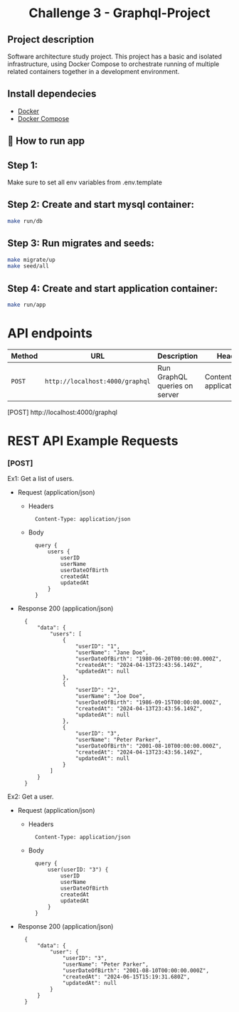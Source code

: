 <h1 align="center">Challenge 3 - Graphql-Project</h1>

## Project description
   Software architecture study project. This project has a basic and isolated infrastructure, using Docker Compose to orchestrate running of multiple related containers together in a development environment.

## Install dependecies
- [Docker](https://docs.docker.com/install/) 
- [Docker Compose](https://docs.docker.com/compose/)

## 🚀 How to run app

## Step 1: 
Make sure to set all env variables from .env.template

## Step 2: Create and start mysql container:
```bash
make run/db
```

## Step 3: Run migrates and seeds:
```bash
make migrate/up
make seed/all
```

## Step 4: Create and start application container:
```bash
make run/app
```

# API endpoints

| Method   | URL                             | Description                   | Headers                        |
| -------- | ------------------------------- | ----------------------------- | ------------------------------ |
| `POST`   | `http://localhost:4000/graphql` | Run GraphQL queries on server | Content-Type: application/json |

[POST] http://localhost:4000/graphql

# REST API Example Requests

### [POST]

Ex1: Get a list of users.

+ Request (application/json)

    + Headers

            Content-Type: application/json

    + Body

            query {
                users {
                    userID
                    userName
                    userDateOfBirth
                    createdAt
                    updatedAt
                }
            }


+ Response 200 (application/json)

        {
            "data": {
                "users": [
                    {
                        "userID": "1",
                        "userName": "Jane Doe",
                        "userDateOfBirth": "1980-06-20T00:00:00.000Z",
                        "createdAt": "2024-04-13T23:43:56.149Z",
                        "updatedAt": null
                    },
                    {
                        "userID": "2",
                        "userName": "Joe Doe",
                        "userDateOfBirth": "1986-09-15T00:00:00.000Z",
                        "createdAt": "2024-04-13T23:43:56.149Z",
                        "updatedAt": null
                    },
                    {
                        "userID": "3",
                        "userName": "Peter Parker",
                        "userDateOfBirth": "2001-08-10T00:00:00.000Z",
                        "createdAt": "2024-04-13T23:43:56.149Z",
                        "updatedAt": null
                    }
                ]
            }
        }

Ex2: Get a user.

+ Request (application/json)

    + Headers

            Content-Type: application/json

    + Body

            query {
                user(userID: "3") {
                    userID
                    userName
                    userDateOfBirth
                    createdAt
                    updatedAt
                }
            }



+ Response 200 (application/json)

        {
            "data": {
                "user": {
                    "userID": "3",
                    "userName": "Peter Parker",
                    "userDateOfBirth": "2001-08-10T00:00:00.000Z",
                    "createdAt": "2024-06-15T15:19:31.680Z",
                    "updatedAt": null
                }
            }
        }